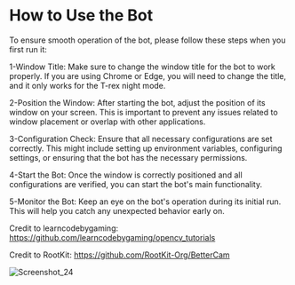 # How to Use the Bot
To ensure smooth operation of the bot, please follow these steps when you first run it:

1-Window Title:
Make sure to change the window title for the bot to work properly. If you are using Chrome or Edge, you will need to change the title, and it only works for the T-rex night mode.

2-Position the Window: 
After starting the bot, adjust the position of its window on your screen. This is important to prevent any issues related to window placement or overlap with other applications.

3-Configuration Check:
Ensure that all necessary configurations are set correctly. This might include setting up environment variables, configuring settings, or ensuring that the bot has the necessary permissions.

4-Start the Bot: 
Once the window is correctly positioned and all configurations are verified, you can start the bot's main functionality.

5-Monitor the Bot:
Keep an eye on the bot's operation during its initial run. This will help you catch any unexpected behavior early on.

Credit to learncodebygaming: https://github.com/learncodebygaming/opencv_tutorials

Credit to RootKit: https://github.com/RootKit-Org/BetterCam

![Screenshot_24](https://github.com/Alt21one/OpenCV-T-rex/assets/125756064/0357bb80-a4be-447a-ad7c-0f2f62a6d91b)

